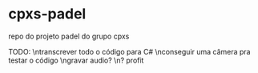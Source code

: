 # cpxs-padel
  repo do projeto padel do grupo cpxs

TODO:
  \ntranscrever todo o código para C#
  \nconseguir uma câmera pra testar o código
  \ngravar audio?
  \n?
  profit
